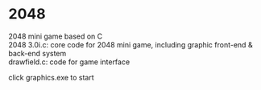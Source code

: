 # 2048
2048 mini game based on C  
2048 3.0i.c: core code for 2048 mini game, including graphic front-end & back-end system  
drawfield.c: code for game interface  
  
click graphics.exe to start
